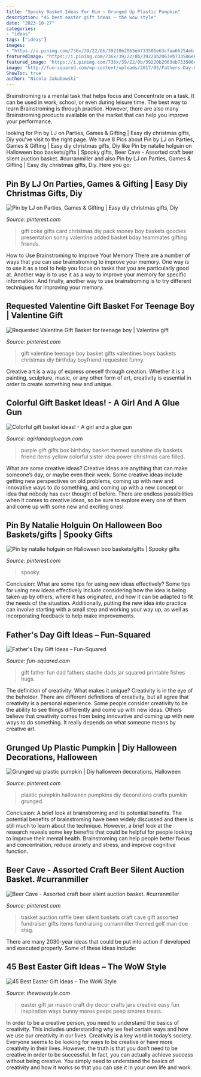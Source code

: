```yaml
---
title: "Spooky Basket Ideas For Him ~ Grunged Up Plastic Pumpkin"
description: "45 best easter gift ideas – the wow style"
date: "2023-10-27"
categories:
- "ideas"
tags: ["ideas"]
images:
- "https://i.pinimg.com/736x/39/22/0b/39220b2063eb733506e63cfaa66254eb--money-gifting-food-gifts.jpg"
featuredImage: "https://i.pinimg.com/736x/39/22/0b/39220b2063eb733506e63cfaa66254eb--money-gifting-food-gifts.jpg"
featured_image: "https://i.pinimg.com/736x/39/22/0b/39220b2063eb733506e63cfaa66254eb--money-gifting-food-gifts.jpg"
image: "http://fun-squared.com/wp-content/uploads/2017/05/Fathers-Day-Gift-Jar-Dads-Stache-Free-Printable-5.jpg"
ShowToc: true
author: "Nicola Jakubowski"
---
```



Brainstroming is a mental task that helps focus and Concentrate on a task. It can be used in work, school, or even during leisure time. The best way to learn Brainstroming is through practice. However, there are also many Brainstroming products available on the market that can help you improve your performance.

	

		
looking for Pin by LJ on Parties, Games &amp; Gifting | Easy diy christmas gifts, Diy you've visit to the right page. We have 8 Pics about Pin by LJ on Parties, Games &amp; Gifting | Easy diy christmas gifts, Diy like Pin by natalie holguin on Halloween boo baskets/gifts | Spooky gifts, Beer Cave - Assorted craft beer silent auction basket. #curranmiller and also Pin by LJ on Parties, Games &amp; Gifting | Easy diy christmas gifts, Diy. Here you go:
		
    
## Pin By LJ On Parties, Games &amp; Gifting | Easy Diy Christmas Gifts, Diy

<img loading=lazy src="https://i.pinimg.com/736x/39/22/0b/39220b2063eb733506e63cfaa66254eb--money-gifting-food-gifts.jpg" onerror="this.onerror=null;this.src='https://tse4.mm.bing.net/th?id=OIP.eo7VX0qguDHnmJy6RRnhcwHaJ3&amp;pid=15.1';" alt="Pin by LJ on Parties, Games &amp; Gifting | Easy diy christmas gifts, Diy">

_Source: pinterest.com_

>gift coke gifts card christmas diy pack money boy baskets goodies presentation sonny valentine added basket bday teammates gifting friends. 

	

How to Use Brainstroming to Improve Your Memory
There are a number of ways that you can use brainstroming to improve your memory. One way is to use it as a tool to help you focus on tasks that you are particularly good at. Another way is to use it as a way to improve your memory for specific information. And finally, another way to use brainstroming is to try different techniques for improving your memory.

    
## Requested Valentine Gift Basket For Teenage Boy | Valentine Gift

<img loading=lazy src="https://i.pinimg.com/736x/53/a1/4c/53a14cf263403818a3c4d5be300ad93f--valentine-gift-baskets-valentine-ideas.jpg" onerror="this.onerror=null;this.src='https://tse3.mm.bing.net/th?id=OIP.e5csXrFf10Ud5wzr_9TDQgAAAA&amp;pid=15.1';" alt="Requested Valentine Gift Basket for teenage boy | Valentine gift">

_Source: pinterest.com_

>gift valentine teenage boy basket gifts valentines boys baskets christmas diy birthday boyfriend requested funny. 

	

Creative art is a way of express oneself through creation. Whether it is a painting, sculpture, music, or any other form of art, creativity is essential in order to create something new and unique.

    
## Colorful Gift Basket Ideas! - A Girl And A Glue Gun

<img loading=lazy src="http://www.agirlandagluegun.com/wp-content/uploads/2016/01/1394c3fc9e9f496b9344db06ce7d751a.jpg" onerror="this.onerror=null;this.src='https://tse3.mm.bing.net/th?id=OIP.fA9hn_3bSJ9lKmd4mu4GvwHaJ6&amp;pid=15.1';" alt="Colorful gift basket ideas! - A girl and a glue gun">

_Source: agirlandagluegun.com_

>purple gift gifts box birthday basket themed sunshine diy baskets friend items yellow colorful sister idea power christmas care filled. 

	

What are some creative ideas?
Creative ideas are anything that can make someone’s day, or maybe even their week. Some creative ideas include getting new perspectives on old problems, coming up with new and innovative ways to do something, and coming up with a new concept or idea that nobody has ever thought of before. There are endless possibilities when it comes to creative ideas, so be sure to explore every one of them and come up with some new and exciting ones!

    
## Pin By Natalie Holguin On Halloween Boo Baskets/gifts | Spooky Gifts

<img loading=lazy src="https://i.pinimg.com/736x/67/8f/4a/678f4a67db9adedbadad11955c3b9d1d.jpg" onerror="this.onerror=null;this.src='https://tse1.mm.bing.net/th?id=OIP.4T8Dq81iXim-9TAx5DH6gQHaOt&amp;pid=15.1';" alt="Pin by natalie holguin on Halloween boo baskets/gifts | Spooky gifts">

_Source: pinterest.com_

>spooky. 

	

Conclusion: What are some tips for using new ideas effectively?
Some tips for using new ideas effectively include considering how the idea is being taken up by others, where it has originated, and how it can be adapted to fit the needs of the situation. Additionally, putting the new idea into practice can involve starting with a small step and working your way up, as well as incorporating feedback to help make improvements.

    
## Father&#039;s Day Gift Ideas – Fun-Squared

<img loading=lazy src="http://fun-squared.com/wp-content/uploads/2017/05/Fathers-Day-Gift-Jar-Dads-Stache-Free-Printable-5.jpg" onerror="this.onerror=null;this.src='https://tse2.mm.bing.net/th?id=OIP.mBF_aHDAM4F6wNXiFea4gQHaLH&amp;pid=15.1';" alt="Father&#039;s Day Gift Ideas – Fun-Squared">

_Source: fun-squared.com_

>gift father fun dad fathers stache dads jar squared printable fishes hugs. 

	

The definition of creativity: What makes it unique?
Creativity is in the eye of the beholder. There are different definitions of creativity, but all agree that creativity is a personal experience. Some people consider creativity to be the ability to see things differently and come up with new ideas. Others believe that creativity comes from being innovative and coming up with new ways to do something. It really depends on what someone means by creative art.

    
## Grunged Up Plastic Pumpkin | Diy Halloween Decorations, Halloween

<img loading=lazy src="https://i.pinimg.com/736x/14/6f/0d/146f0d4ed9d41b8716e1b2f336c705f4--plastic-pumpkins-pumpkin-ideas.jpg" onerror="this.onerror=null;this.src='https://tse2.mm.bing.net/th?id=OIP.TJflZdj3HjqKAyHVBCSvIgHaNJ&amp;pid=15.1';" alt="Grunged up plastic pumpkin | Diy halloween decorations, Halloween">

_Source: pinterest.com_

>plastic pumpkin halloween pumpkins diy decorations crafts pumkin grunged. 

	

Conclusion: A brief look at brainstroming and its potential benefits.
The potential benefits of brainstroming have been widely discussed and there is still much to learn about the technique. However, a brief look at the research reveals some key benefits that could be helpful for people looking to improve their mental health. Brainstroming can help people better focus and concentration, reduce anxiety and stress, and improve cognitive function.

    
## Beer Cave - Assorted Craft Beer Silent Auction Basket. #curranmiller

<img loading=lazy src="https://i.pinimg.com/736x/c4/aa/a3/c4aaa3d5011809d2459741e4ebc893fb.jpg" onerror="this.onerror=null;this.src='https://tse3.mm.bing.net/th?id=OIP.6ceVJRK1mvbqURbKnrTKSwHaJ3&amp;pid=15.1';" alt="Beer Cave - Assorted craft beer silent auction basket. #curranmiller">

_Source: pinterest.com_

>basket auction raffle beer silent baskets craft cave gift assorted fundraiser gifts items fundraising curranmiller themed golf man doe stag. 

	

There are many 2030-year ideas that could be put into action if developed and executed properly. Some of these ideas include:

    
## 45 Best Easter Gift Ideas – The WoW Style

<img loading=lazy src="http://thewowstyle.com/wp-content/uploads/2015/03/easter-mason-jar-inspiration-diy-easter-gift-ideas-creative-easter-decor-ideas-easter-craft-ideas-f08364.jpg" onerror="this.onerror=null;this.src='https://tse4.mm.bing.net/th?id=OIP.90C17pNoWJHCmDoKu9GiRgHaLH&amp;pid=15.1';" alt="45 Best Easter Gift Ideas – The WoW Style">

_Source: thewowstyle.com_

>easter gift jar mason craft diy decor crafts jars creative easy fun inspiration ways bunny mores peeps peep smores treats. 

	

In order to be a creative person, you need to understand the basics of creativity. This includes understanding why we feel certain ways and how we use our creativity in our lives.
Creativity is a key word in today’s society. Everyone seems to be looking for ways to be creative or have more creativity in their lives. However, the truth is that you don’t need to be creative in order to be successful. In fact, you can actually achieve success without being creative. You simply need to understand the basics of creativity and how it works so that you can use it in your own life and work.

